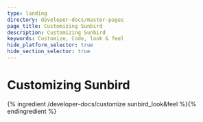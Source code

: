 ```yaml
---
type: landing
directory: developer-docs/master-pages
page_title: Customizing Sunbird
description: Customizing Sunbird
keywords: Customize, Code, look & feel 
hide_platform_selector: true
hide_section_selector: true
---
```


# Customizing Sunbird

{% ingredient /developer-docs/customize sunbird_look&feel %}{% endingredient %}
